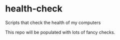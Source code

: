 # health-check

Scripts that check the health of my computers

This repo will be populated with lots of fancy checks.
